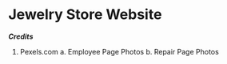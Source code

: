# Jewelry Store Website

***Credits***

1. Pexels.com
    a. Employee Page Photos
    b. Repair Page Photos

